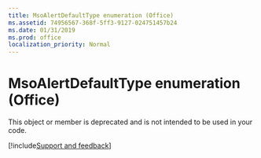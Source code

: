 ```yaml
---
title: MsoAlertDefaultType enumeration (Office)
ms.assetid: 74956567-368f-5ff3-9127-024751457b24
ms.date: 01/31/2019
ms.prod: office
localization_priority: Normal
---
```



# MsoAlertDefaultType enumeration (Office)

This object or member is deprecated and is not intended to be used in your code.

[!include[Support and feedback](~/includes/feedback-boilerplate.md)]